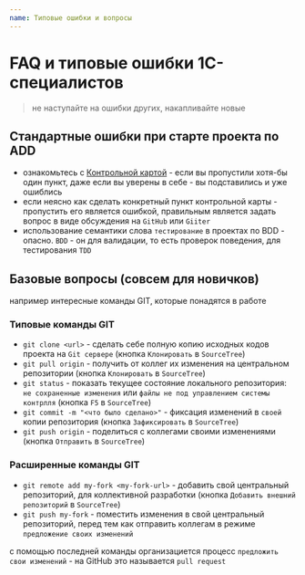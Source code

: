 ```yaml
---
name: Типовые ошибки и вопросы
---
```


# FAQ и типовые ошибки 1С-специалистов

> не наступайте на ошибки других, накапливайте новые


## Стандартные ошибки при старте проекта по ADD

* ознакомьтесь с [Контрольной картой](./check-list) - если вы пропустили хотя-бы один пункт, даже если вы уверены в себе - вы подставились и уже ошиблись
* если неясно как сделать конкретный пункт контрольной карты - пропустить его является ошибкой, правильным является задать вопрос в виде обсуждения на `GitHub` или `Giiter`
* использование семантики слова `тестирование` в проектах по BDD - опасно. `BDD` - он для валидации, то есть проверок поведения, для тестирования `TDD`

## Базовые вопросы (совсем для новичков)

например интересные команды GIT, которые понадятся в работе

### Типовые команды GIT

* `git clone <url>` - сделать себе полную копию исходных кодов проекта на `Git сервере` (кнопка `Клонировать` в `SourceTree`)
* `git pull origin` - получить от коллег их изменения на центральном репозитории (кнопка `Клонировать` в `SourceTree`)
* `git status` - показать текущее состояние локального репозитория: `не сохраненные изменения` или `файлы не под управлением системы контрлля` (кнопка `F5` в `SourceTree`)
* `git commit -m "<что было сделано>"` - фиксация изменений в `своей` копии репозитория (кнопка `Зафиксировать` в `SourceTree`)
* `git push origin` - поделиться с коллегами своими изменениями (кнопка `Отправить` в `SourceTree`)

### Расширенные команды GIT

* `git remote add my-fork <my-fork-url>` - добавить свой центральный репозиторий, для коллективной разработки (кнопка `Добавить внешний репозиторий` в `SourceTree`)
* `git push my-fork` - поместить изменения в свой центральный репозиторий, перед тем как отправить коллегам в режиме `предложение своих изменений` 

с помощью последней команды организациется процесс `предложить свои изменений` - на GitHub это называется `pull request`
